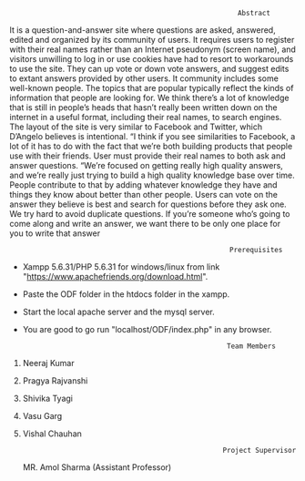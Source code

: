                                                             Abstract
                                                               
It is a question-and-answer site where questions are asked, answered, edited and organized by its community of users. It requires users to register with their real names rather than an Internet pseudonym (screen name), and visitors unwilling to log in or use cookies have had to resort to workarounds to use the site. They can up vote or down vote answers, and suggest edits to extant answers provided by other users. It community includes some well-known people.
The topics that are popular typically reflect the kinds of information that people are looking for. We think there’s a lot of knowledge that is still in people’s heads that hasn’t really been written down on the internet in a useful format, including their real names, to search engines.
The layout of the site is very similar to Facebook and Twitter, which D’Angelo believes is intentional. “I think if you see similarities to Facebook, a lot of it has to do with the fact that we’re both building products that people use with their friends. User must provide their real names to both ask and answer questions. “We’re focused on getting really high quality answers, and we’re really just trying to build a high quality knowledge base over time. People contribute to that by adding whatever knowledge they have and things they know about better than other people. Users can vote on the answer they believe is best and search for questions before they ask one. We try hard to avoid duplicate questions. If you’re someone who’s going to come along and write an answer, we want there to be only one place for you to write that answer

                                                          Prerequisites
                                                          
* Xampp 5.6.31/PHP 5.6.31 for windows/linux from link "https://www.apachefriends.org/download.html".
* Paste the ODF folder in the htdocs folder in the xampp.
* Start the local apache server and the mysql server.
* You are good to go run "localhost/ODF/index.php" in any browser.


                                                        Team Members 
                                                         
1. Neeraj Kumar                                          	                                 
2. Pragya Rajvanshi 						                                              
3. Shivika Tyagi 
4. Vasu Garg 
5. Vishal Chauhan

                                                        Project Supervisor

   MR. Amol Sharma
(Assistant Professor)
